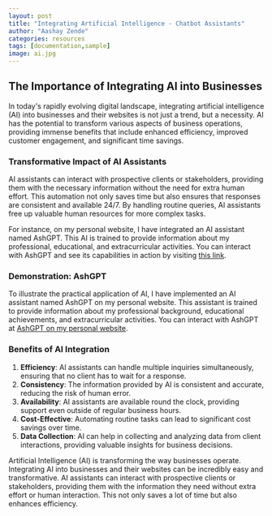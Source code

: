 ```yaml
---
layout: post
title: "Integrating Artificial Intelligence - Chatbot Assistants"
author: "Aashay Zende"
categories: resources
tags: [documentation,sample]
image: ai.jpg
---
```


## The Importance of Integrating AI into Businesses

In today's rapidly evolving digital landscape, integrating artificial intelligence (AI) into businesses and their websites is not just a trend, but a necessity. AI has the potential to transform various aspects of business operations, providing immense benefits that include enhanced efficiency, improved customer engagement, and significant time savings.

### Transformative Impact of AI Assistants

AI assistants can interact with prospective clients or stakeholders, providing them with the necessary information without the need for extra human effort. This automation not only saves time but also ensures that responses are consistent and available 24/7. By handling routine queries, AI assistants free up valuable human resources for more complex tasks.

For instance, on my personal website, I have integrated an AI assistant named AshGPT. This AI is trained to provide information about my professional, educational, and extracurricular activities. You can interact with AshGPT and see its capabilities in action by visiting [this link](https://ash247.streamlit.app/).

### Demonstration: AshGPT

To illustrate the practical application of AI, I have implemented an AI assistant named AshGPT on my personal website. This assistant is trained to provide information about my professional background, educational achievements, and extracurricular activities. You can interact with AshGPT at [AshGPT on my personal website](https://ash247.streamlit.app/).

### Benefits of AI Integration

1. **Efficiency**: AI assistants can handle multiple inquiries simultaneously, ensuring that no client has to wait for a response.
    <i class="fas fa-rocket"></i>
2. **Consistency**: The information provided by AI is consistent and accurate, reducing the risk of human error.
   <i class="fas fa-sync-alt"></i>
3. **Availability**: AI assistants are available round the clock, providing support even outside of regular business hours.
   <i class="fas fa-clock"></i>
4. **Cost-Effective**: Automating routine tasks can lead to significant cost savings over time.
   <i class="fas fa-dollar-sign"></i>
5. **Data Collection**: AI can help in collecting and analyzing data from client interactions, providing valuable insights for business decisions.
   <i class="fas fa-chart-line"></i>


Artificial Intelligence (AI) is transforming the way businesses operate. Integrating AI into businesses and their websites can be incredibly easy and transformative. AI assistants can interact with prospective clients or stakeholders, providing them with the information they need without extra effort or human interaction. This not only saves a lot of time but also enhances efficiency.


